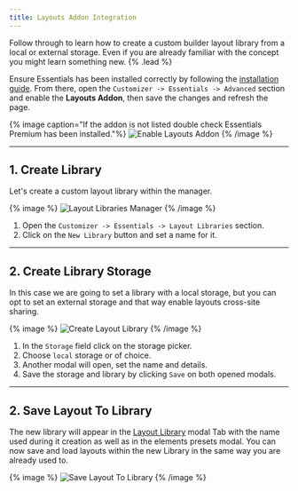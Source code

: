 ```yaml
---
title: Layouts Addon Integration
---
```


Follow through to learn how to create a custom builder layout library from a local or external storage. Even if you are already familiar with the concept you might learn something new. {% .lead %}

Ensure Essentials has been installed correctly by following the [installation guide](/next/essentials-for-yoothemepro/integration#installation). From there, open the `Customizer -> Essentials -> Advanced` section and enable the **Layouts Addon**, then save the changes and refresh the page.

{% image caption="If the addon is not listed double check Essentials Premium has been installed."%}
![Enable Layouts Addon](/next/assets/ytp/layouts/integration/enable-addon.gif)
{% /image %}

---

## 1. Create Library

Let's create a custom layout library within the manager.

{% image %}
![Layout Libraries Manager](/next/assets/ytp/layout-libraries-manager.gif)
{% /image %}

1. Open the `Customizer -> Essentials -> Layout Libraries` section.
1. Click on the `New Library` button and set a name for it.

---

## 2. Create Library Storage

In this case we are going to set a library with a local storage, but you can opt to set an external storage and that way enable layouts cross-site sharing.

{% image %}
![Create Layout Library](/next/assets/ytp/layouts/integration/create-library.gif)
{% /image %}

1. In the `Storage` field click on the storage picker.
1. Choose `local` storage or of choice.
1. Another modal will open, set the name and details.
1. Save the storage and library by clicking `Save` on both opened modals.

---

## 2. Save Layout To Library

The new library will appear in the [Layout Library](https://yootheme.com/support/yootheme-pro/joomla/layout-library) modal Tab with the name used during it creation as well as in the elements presets modal. You can now save and load layouts within the new Library in the same way you are already used to.

{% image %}
![Save Layout To Library](/next/assets/ytp/layouts/integration/save-to-library.gif)
{% /image %}
